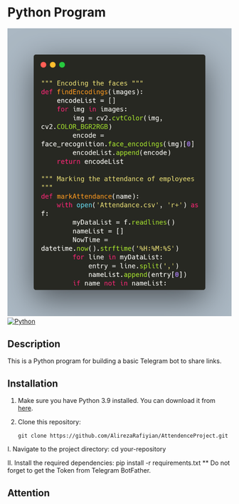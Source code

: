 # Python Program
![Screenshot](carbon.png)
[![Python](https://img.shields.io/badge/Python-3.9-blue)](https://www.python.org/downloads/release/python-390/)

## Description
This is a Python program for building a basic Telegram bot to share links.

## Installation
1. Make sure you have Python 3.9 installed. You can download it from [here](https://www.python.org/downloads/release/python-390/).
2. Clone this repository:

   ```shell
   git clone https://github.com/AlirezaRafiyian/AttendenceProject.git

I. Navigate to the project directory:
  cd your-repository

II. Install the required dependencies:
  pip install -r requirements.txt
** Do not forget to get the Token from Telegram BotFather.
## Attention
